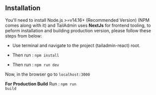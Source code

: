 
## Installation

You'll need to install Node.js >=v14.16+ (Recommended Version) (NPM comes along with it) and TailAdmin uses **NextJs** for frontend tooling, to peform installation and building production version, please follow these steps from below:

- Use terminal and navigate to the project (tailadmin-react) root.

- Then run : <code>npm install</code>

- Then run : <code>npm run dev</code>

Now, in the browser go to <code>localhost:3000</code>

**For Production Build**
Run : <code>npm run build</code>

